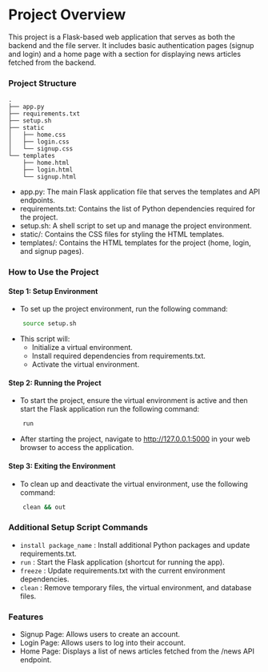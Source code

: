 # Project Overview
This project is a Flask-based web application that serves as both the backend and the file server. It includes basic authentication pages (signup and login) and a home page with a section for displaying news articles fetched from the backend.

### Project Structure
```
.
├── app.py
├── requirements.txt
├── setup.sh
├── static
│   ├── home.css
│   ├── login.css
│   └── signup.css
└── templates
    ├── home.html
    ├── login.html
    └── signup.html
```


+ app.py: The main Flask application file that serves the templates and API endpoints.
+ requirements.txt: Contains the list of Python dependencies required for the project.
+ setup.sh: A shell script to set up and manage the project environment.
+ static/: Contains the CSS files for styling the HTML templates.
+ templates/: Contains the HTML templates for the project (home, login, and signup pages).

### How to Use the Project

#### Step 1: Setup Environment

+ To set up the project environment, run the following command:
```bash
    source setup.sh
```

+ This script will:
    + Initialize a virtual environment.
    + Install required dependencies from requirements.txt.
    + Activate the virtual environment.

#### Step 2: Running the Project

+ To start the project, ensure the virtual environment is active and then start the Flask application run the following command:

```bash
    run
```
+ After starting the project, navigate to http://127.0.0.1:5000 in your web browser to access the application.
#### Step 3: Exiting the Environment

+ To clean up and deactivate the virtual environment, use the following command:

```bash
    clean && out
```

### Additional Setup Script Commands

+ `install package_name` : Install additional Python packages and update requirements.txt.
+ `run` : Start the Flask application (shortcut for running the app).
+ `freeze` : Update requirements.txt with the current environment dependencies.
+ `clean` : Remove temporary files, the virtual environment, and database files.

### Features

+ Signup Page: Allows users to create an account.
+ Login Page: Allows users to log into their account.
+ Home Page: Displays a list of news articles fetched from the /news API endpoint.
